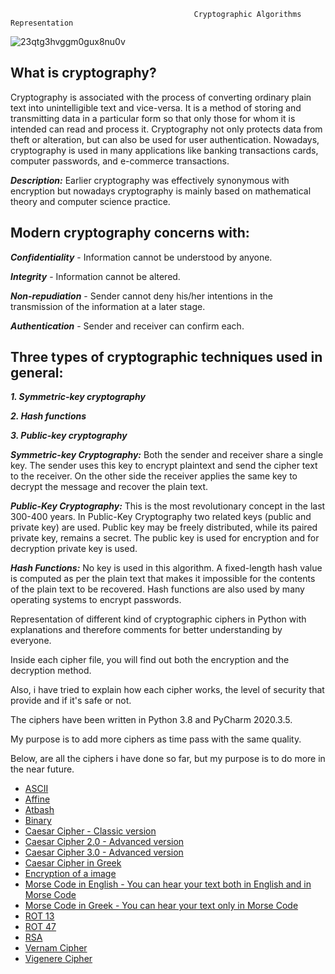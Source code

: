                                              Cryptographic Algorithms Representation     
                                              

![23qtg3hvggm0gux8nu0v](https://user-images.githubusercontent.com/64365608/120760101-676ec180-c51c-11eb-8533-df10375bd938.jpg)


## What is cryptography?

Cryptography is associated with the process of converting ordinary plain text into unintelligible text and vice-versa. It is a method of storing and transmitting data in a particular form so that only those for whom it is intended can read and process it. 
Cryptography not only protects data from theft or alteration, but can also be used for user authentication.
Nowadays, cryptography is used in many applications like banking transactions cards, computer passwords, and e-commerce transactions.


***Description:*** Earlier cryptography was effectively synonymous with encryption but nowadays cryptography is mainly based on mathematical theory and computer science practice.


## Modern cryptography concerns with:

***Confidentiality*** - Information cannot be understood by anyone.

***Integrity*** - Information cannot be altered.

***Non-repudiation*** - Sender cannot deny his/her intentions in the transmission of the information at a later stage.

***Authentication*** - Sender and receiver can confirm each.


## Three types of cryptographic techniques used in general:

 ***1. Symmetric-key cryptography***

 ***2. Hash functions***

 ***3. Public-key cryptography***


***Symmetric-key Cryptography:*** Both the sender and receiver share a single key. The sender uses this key to encrypt plaintext and send the cipher text to the receiver. On the other side the receiver applies the same key to decrypt the message and recover the plain text.


***Public-Key Cryptography:*** This is the most revolutionary concept in the last 300-400 years. In Public-Key Cryptography two related keys (public and private key) are used. Public key may be freely distributed, while its paired private key, remains a secret. The public key is used for encryption and for decryption private key is used.


***Hash Functions:*** No key is used in this algorithm. A fixed-length hash value is computed as per the plain text that makes it impossible for the contents of the plain text to be recovered. Hash functions are also used by many operating systems to encrypt passwords.


Representation of different kind of cryptographic ciphers in Python with explanations and therefore comments for better understanding by everyone.

Inside each cipher file, you will find out both the encryption and the decryption method.

Also, i have tried to explain how each cipher works, the level of security that provide and if it's safe or not.

The ciphers have been written in Python 3.8 and PyCharm 2020.3.5.

My purpose is to add more ciphers as time pass with the same quality.

Below, are all the ciphers i have done so far, but my purpose is to do more in the near future.


* [ASCII](https://github.com/Arkantos-13/Cryptographic_Algorithms/blob/main/ASCII%20Table%20Cipher.py)
* [Affine](https://github.com/Arkantos-13/Cryptographic_Algorithms/blob/main/Affine%20Cipher.py) 
* [Atbash](https://github.com/Arkantos-13/Cryptographic_Algorithms/blob/main/Atbash%20Cipher.py)
* [Binary](https://github.com/Arkantos-13/Cryptographic_Algorithms/blob/main/Binary%20Cipher.py)
* [Caesar Cipher - Classic version](https://github.com/Arkantos-13/Cryptographic_Algorithms/blob/main/Caesar%20Cipher%20Classic%201.0.py)
* [Caesar Cipher 2.0 - Advanced version](https://github.com/Arkantos-13/Cryptographic_Algorithms/blob/main/Caesar%20Cipher%20Improvement%202.0.py)
* [Caesar Cipher 3.0 - Advanced version](https://github.com/Arkantos-13/Cryptographic_Algorithms/blob/main/Caesar%20Cipher%20Improvement%203.0.py)
* [Caesar Cipher in Greek](https://github.com/Arkantos-13/Cryptographic_Algorithms/blob/main/Caesar%20Cipher%20in%20Greek.py)
* [Encryption of a image](https://github.com/Arkantos-13/Cryptographic_Algorithms/blob/main/Encryption%20of%20a%20Picture.py)
* [Morse Code in English - You can hear your text both in English and in Morse Code](https://github.com/Arkantos-13/Cryptographic_Algorithms/blob/main/Morse%20Cipher%20in%20English.py)
* [Morse Code in Greek - You can hear your text only in Morse Code](https://github.com/Arkantos-13/Cryptographic_Algorithms/blob/main/Morse%20Cipher%20in%20Greek.py)
* [ROT 13](https://github.com/Arkantos-13/Cryptographic_Algorithms/blob/main/Rot13%20Cipher.py)
* [ROT 47](https://github.com/Arkantos-13/Cryptographic_Algorithms/blob/main/ROT47.py)
* [RSA](https://github.com/Arkantos-13/Cryptographic_Algorithms/blob/main/RSA%20Cipher.py)
* [Vernam Cipher](https://github.com/Arkantos-13/Cryptographic_Algorithms/blob/main/Vernam%20Cipher.py)
* [Vigenere Cipher](https://github.com/Arkantos-13/Cryptographic_Algorithms/blob/main/Vigenere%20Cipher.py)


